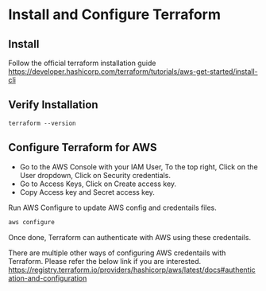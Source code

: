 # Install and Configure Terraform

## Install

Follow the official terraform installation guide
https://developer.hashicorp.com/terraform/tutorials/aws-get-started/install-cli

## Verify Installation

`terraform --version`

## Configure Terraform for AWS

- Go to the AWS Console with your IAM User, To the top right, Click on the User dropdown, Click on Security credentials.
- Go to Access Keys, Click on Create access key.
- Copy Access key and Secret access key.

Run AWS Configure to update AWS config and credentails files.

```bash
aws configure
```

Once done, Terraform can authenticate with AWS using these credentails. 

There are multiple other ways of configuring AWS credentails with Terraform. Please refer the below link if you are interested.
https://registry.terraform.io/providers/hashicorp/aws/latest/docs#authentication-and-configuration

